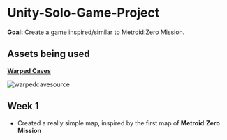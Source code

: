 # Unity-Solo-Game-Project
__Goal:__ Create a game inspired/similar to Metroid:Zero Mission.

## Assets being used
[__Warped Caves__](https://assetstore.unity.com/packages/2d/characters/warped-caves-103250)

![warpedcavesource](https://github.com/jkohh12/Unity-Solo-Game-Project/assets/136869443/156e88b2-782e-46e9-baf5-fe2d573092b7)

## Week 1

* Created a really simple map, inspired by the first map of __Metroid:Zero Mission__

